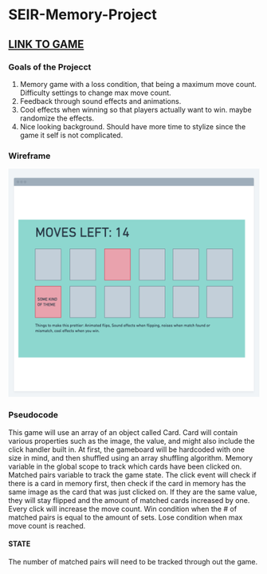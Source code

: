 # SEIR-Memory-Project
## [LINK TO GAME](https://sapalombo21.github.io/SEIR-Memory-Project/)

### Goals of the Projecct
1. Memory game with a loss condition, that being a maximum move count. Difficulty settings to change max move count.
2. Feedback through sound effects and animations.
3. Cool effects when winning so that players actually want to win. maybe randomize the effects.
4. Nice looking background. Should have more time to stylize since the game it self is not complicated.
### Wireframe
![image](https://github.com/sapalombo21/SEIR-Memory-Project/blob/main/wireframe.png)
### Pseudocode
This game will use an array of an object called Card. Card will contain various properties such as the image, the value, and might also include the click handler built in. At first, the gameboard will be hardcoded with one size in mind, and then shuffled using an array shuffling algorithm. Memory variable in the global scope to track which cards have been clicked on. Matched pairs variable to track the game state. The click event will check if there is a card in memory first, then check if the card in memory has the same image as the card that was just clicked on. If they are the same value, they will stay flipped and the amount of matched cards increased by one. Every click will increase the move count. Win condition when the # of matched pairs is equal to the amount of sets. Lose condition when max move count is reached.
#### STATE
The number of matched pairs will need to be tracked through out the game.
